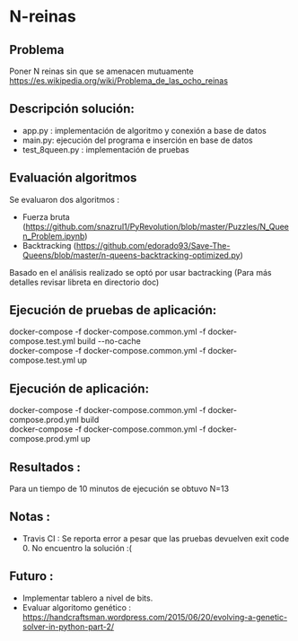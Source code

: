 # N-reinas

## Problema 

Poner N reinas sin que se amenacen mutuamente  
https://es.wikipedia.org/wiki/Problema_de_las_ocho_reinas  

## Descripción solución:

- app.py : implementación de algoritmo y conexión a base de datos
- main.py: ejecución del programa e inserción en base de datos  
- test_8queen.py : implementación de pruebas

## Evaluación algoritmos

Se evaluaron dos algoritmos :  

- Fuerza bruta (https://github.com/snazrul1/PyRevolution/blob/master/Puzzles/N_Queen_Problem.ipynb)  
- Backtracking (https://github.com/edorado93/Save-The-Queens/blob/master/n-queens-backtracking-optimized.py)  

Basado en el análisis realizado se optó por usar bactracking (Para más detalles revisar libreta en directorio doc)


## Ejecución de pruebas de aplicación:
docker-compose -f docker-compose.common.yml -f docker-compose.test.yml build --no-cache  
docker-compose -f docker-compose.common.yml -f docker-compose.test.yml up  

## Ejecución de aplicación:
docker-compose -f docker-compose.common.yml -f docker-compose.prod.yml build  
docker-compose -f docker-compose.common.yml -f docker-compose.prod.yml up  

## Resultados :

Para un tiempo de 10 minutos de ejecución se obtuvo N=13 

## Notas :

- Travis CI : Se reporta error a pesar que las pruebas devuelven exit code 0. No encuentro la solución :(  

## Futuro :
- Implementar tablero a nivel de bits.  
- Evaluar algoritomo genético : https://handcraftsman.wordpress.com/2015/06/20/evolving-a-genetic-solver-in-python-part-2/  





